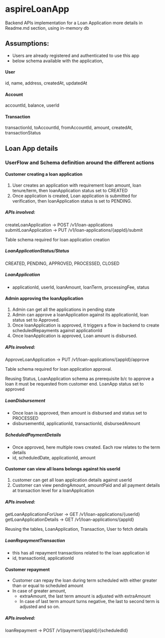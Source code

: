 # aspireLoanApp
Backend APIs implementation for a Loan Application more details in Readme.md section, using in-memory db


## Assumptions:
* Users are already registered and authenticated to use this app
* below schema available with the application,
#### User
id, name, address, createdAt, updatedAt
#### Account
accountId, balance, userId
#### Transaction
transactionId, toAccountId, fromAccountId, amount, createdAt, transactionStatus

## Loan App details
### UserFlow and Schema definition around the different actions
#### Customer creating a loan application
1. User creates an application with requirement loan amount, loan tenure/term, then loanApplication status set to CREATED
2. Once application is created, Loan application is submitted for verification, then loanApplication status is set to PENDING.

##### APIs involved:
createLoanApplication -> POST /v1/loan-applications
submitLoanApplication -> PUT /v1/loan-applications/{appId}/submit

Table schema required for loan application creation
##### LoanApplicationStatus/Status
CREATED, PENDING, APPROVED, PROCESSED, CLOSED
##### LoanApplication
* applicationId, userId, loanAmount, loanTerm, processingFee, status

#### Admin approving the loanApplication
1. Admin can get all the applications in pending state
2. Admin can approve a loanApplication against its applicationId, loan status set to Approved.
3. Once loanApplication is approved, it triggers a flow in backend to create scheduledRepayments against applicationId
4. Once loanApplication is approved, Loan amount is disbursed.

##### APIs involved:
ApproveLoanApplication -> PUT /v1/loan-applications/{appId}/approve

Table schema required for loan application approval.

Reusing Status, LoanApplication schema as prerequisite b/c to approve a loan it must be requested from customer end.
LoanApp status set to approved
##### LoanDisbursement
* Once loan is approved, then amount is disbursed and status set to PROCESSED
* disbursementId, applicationId, transactionId, disbursedAmount
##### ScheduledPaymentDetails 
* Once approved, here multiple rows created. Each row relates to the term details
* id, scheduledDate, applicationId, amount


#### Customer can view all loans belongs against his userId
1. customer can get all loan application details against userId
2. Customer can view pendingAmount, amountPaid and all payment details at transaction level for a loanApplication

##### APIs involved:
getLoanApplicationsForUser -> GET /v1/loan-applications/{userId}
getLoanApplicationDetails -> GET /v1/loan-applications/{appId}

Reusing the tables, LoanApplication, Transaction, User to fetch details 
##### LoanRepaymentTransaction
* this has all repayment transactions related to the loan application id
* id, transactionId, applicationId

#### Customer repayment 
* Customer can repay the loan during term scheduled with either greater than or equal to scheduled amount
* In case of greater amount, 
  * extraAmount, the last term amount is adjusted with extraAmount
  * In case of last term amount turns negative, the last to second term is adjusted and so on.

##### APIs involved:
loanRepayment -> POST /v1/payment/{appId}/{scheduledId}